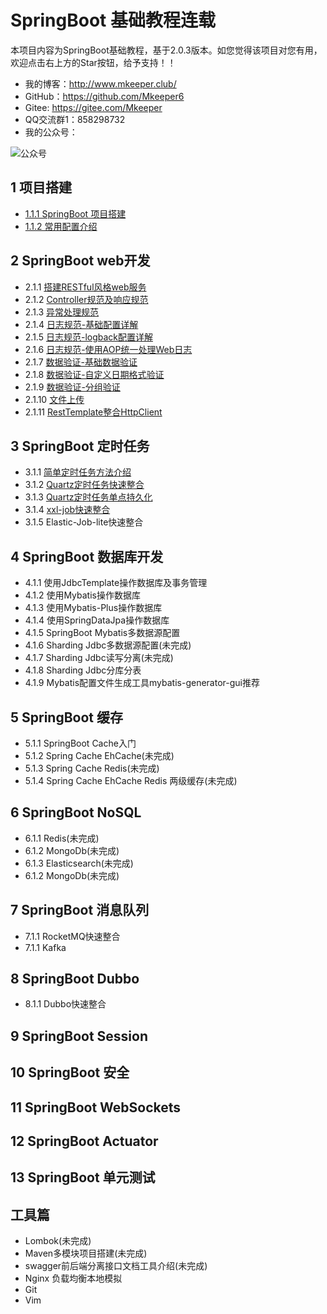 # SpringBoot 基础教程连载
本项目内容为SpringBoot基础教程，基于2.0.3版本。如您觉得该项目对您有用，欢迎点击右上方的Star按钮，给予支持！！
- 我的博客：http://www.mkeeper.club/
- GitHub：https://github.com/Mkeeper6
- Gitee: https://gitee.com/Mkeeper
- QQ交流群1：858298732
- 我的公众号：

![公众号](https://oscimg.oschina.net/oscnet/e8870411cf89e55a4b07e131382e0f51e73.jpg)

## 1 项目搭建
- [1.1.1 SpringBoot 项目搭建](http://www.mkeeper.club/2018/06/29/SpringBoot%E5%9F%BA%E7%A1%80%E6%95%99%E7%A8%8B1-1-1%20%E9%A1%B9%E7%9B%AE%E6%90%AD%E5%BB%BA/)
- [1.1.2 常用配置介绍](http://www.mkeeper.club/2018/07/02/SpringBoot%E5%9F%BA%E7%A1%80%E6%95%99%E7%A8%8B1-1-2%20%E9%85%8D%E7%BD%AE%E6%96%87%E4%BB%B6%E4%BB%8B%E7%BB%8D/)

## 2 SpringBoot web开发
- 2.1.1 [搭建RESTful风格web服务](http://www.mkeeper.club/2018/07/03/SpringBoot%E5%9F%BA%E7%A1%80%E6%95%99%E7%A8%8B2-1-1%20%E6%90%AD%E5%BB%BARESTful%E9%A3%8E%E6%A0%BCWeb%E6%9C%8D%E5%8A%A1/)
- 2.1.2 [Controller规范及响应规范](http://www.mkeeper.club/2018/07/04/SpringBoot%E5%9F%BA%E7%A1%80%E6%95%99%E7%A8%8B2-1-2%20Controller%E8%A7%84%E8%8C%83%E5%8F%8A%E5%93%8D%E5%BA%94%E8%A7%84%E8%8C%83/)
- 2.1.3 [异常处理规范](http://www.mkeeper.club/2018/07/07/SpringBoot%E5%9F%BA%E7%A1%80%E6%95%99%E7%A8%8B2-1-3%20%E5%BC%82%E5%B8%B8%E5%A4%84%E7%90%86%E8%A7%84%E8%8C%83/)
- 2.1.4 [日志规范-基础配置详解](http://www.mkeeper.club/2018/07/09/SpringBoot%E5%9F%BA%E7%A1%80%E6%95%99%E7%A8%8B2-1-4%20%E6%97%A5%E5%BF%97%E8%A7%84%E8%8C%83-%E5%9F%BA%E7%A1%80%E9%85%8D%E7%BD%AE%E8%AF%A6%E8%A7%A3/)
- 2.1.5 [日志规范-logback配置详解](http://www.mkeeper.club/2018/07/09/SpringBoot%E5%9F%BA%E7%A1%80%E6%95%99%E7%A8%8B2-1-5%20%E6%97%A5%E5%BF%97%E8%A7%84%E8%8C%83-logback%E9%85%8D%E7%BD%AE%E8%AF%A6%E8%A7%A3/)
- 2.1.6 [日志规范-使用AOP统一处理Web日志](http://www.mkeeper.club/2018/07/15/SpringBoot%E5%9F%BA%E7%A1%80%E6%95%99%E7%A8%8B2-1-6%20%E6%97%A5%E5%BF%97%E8%A7%84%E8%8C%83-%E4%BD%BF%E7%94%A8AOP%E7%BB%9F%E4%B8%80%E5%A4%84%E7%90%86Web%E6%97%A5%E5%BF%97/)
- 2.1.7 [数据验证-基础数据验证](http://www.mkeeper.club/2018/07/24/SpringBoot%E5%9F%BA%E7%A1%80%E6%95%99%E7%A8%8B2-1-7%20%E6%95%B0%E6%8D%AE%E9%AA%8C%E8%AF%81-%E5%9F%BA%E7%A1%80%E6%95%B0%E6%8D%AE%E9%AA%8C%E8%AF%81/)
- 2.1.8 [数据验证-自定义日期格式验证](http://www.mkeeper.club/2018/08/06/SpringBoot%E5%9F%BA%E7%A1%80%E6%95%99%E7%A8%8B2-1-8%20%E6%95%B0%E6%8D%AE%E9%AA%8C%E8%AF%81-%E8%87%AA%E5%AE%9A%E4%B9%89%E6%97%A5%E6%9C%9F%E6%A0%BC%E5%BC%8F%E9%AA%8C%E8%AF%81/)
- 2.1.9 [数据验证-分组验证](http://www.mkeeper.club/2018/08/14/SpringBoot%E5%9F%BA%E7%A1%80%E6%95%99%E7%A8%8B2-1-9%20%E6%95%B0%E6%8D%AE%E9%AA%8C%E8%AF%81-%E5%88%86%E7%BB%84%E9%AA%8C%E8%AF%81/)
- 2.1.10 [文件上传](http://www.mkeeper.club/2018/08/15/SpringBoot%E5%9F%BA%E7%A1%80%E6%95%99%E7%A8%8B2-1-10%20%E6%96%87%E4%BB%B6%E4%B8%8A%E4%BC%A0/)
- 2.1.11 [RestTemplate整合HttpClient](http://www.mkeeper.club/2018/09/17/SpringBoot%E5%9F%BA%E7%A1%80%E6%95%99%E7%A8%8B2-1-11%20RestTemplate%E6%95%B4%E5%90%88HttpClient/)

## 3 SpringBoot 定时任务
- 3.1.1 [简单定时任务方法介绍](http://www.mkeeper.club/2018/09/28/SpringBoot%E5%9F%BA%E7%A1%80%E6%95%99%E7%A8%8B3-1-1%20%E7%AE%80%E5%8D%95%E5%AE%9A%E6%97%B6%E4%BB%BB%E5%8A%A1%E6%96%B9%E6%B3%95%E4%BB%8B%E7%BB%8D/)
- 3.1.2 [Quartz定时任务快速整合](http://www.mkeeper.club/2018/10/08/SpringBoot%E5%9F%BA%E7%A1%80%E6%95%99%E7%A8%8B3-1-2%20Quartz%E5%AE%9A%E6%97%B6%E4%BB%BB%E5%8A%A1%E5%BF%AB%E9%80%9F%E6%95%B4%E5%90%88/)
- 3.1.3 [Quartz定时任务单点持久化](http://www.mkeeper.club/2018/10/19/SpringBoot%E5%9F%BA%E7%A1%80%E6%95%99%E7%A8%8B3-1-3%20Quartz%E5%AE%9A%E6%97%B6%E4%BB%BB%E5%8A%A1%E5%8D%95%E7%82%B9%E6%8C%81%E4%B9%85%E5%8C%96/)
- 3.1.4 [xxl-job快速整合](http://www.mkeeper.club/2018/11/01/SpringBoot%E5%9F%BA%E7%A1%80%E6%95%99%E7%A8%8B3-1-4%20xxl-job%E5%BF%AB%E9%80%9F%E6%95%B4%E5%90%88/)
- 3.1.5 Elastic-Job-lite快速整合

## 4 SpringBoot 数据库开发
- 4.1.1 使用JdbcTemplate操作数据库及事务管理
- 4.1.2 使用Mybatis操作数据库
- 4.1.3 使用Mybatis-Plus操作数据库
- 4.1.4 使用SpringDataJpa操作数据库
- 4.1.5 SpringBoot Mybatis多数据源配置
- 4.1.6 Sharding Jdbc多数据源配置(未完成)
- 4.1.7 Sharding Jdbc读写分离(未完成)
- 4.1.8 Sharding Jdbc分库分表
- 4.1.9 Mybatis配置文件生成工具mybatis-generator-gui推荐

## 5 SpringBoot 缓存
- 5.1.1 SpringBoot Cache入门
- 5.1.2 Spring Cache EhCache(未完成)
- 5.1.3 Spring Cache Redis(未完成)
- 5.1.4 Spring Cache EhCache Redis 两级缓存(未完成)

## 6 SpringBoot NoSQL
- 6.1.1 Redis(未完成)
- 6.1.2 MongoDb(未完成)
- 6.1.3 Elasticsearch(未完成)
- 6.1.2 MongoDb(未完成)

## 7 SpringBoot 消息队列
- 7.1.1 RocketMQ快速整合
- 7.1.1 Kafka

## 8 SpringBoot Dubbo
- 8.1.1 Dubbo快速整合

## 9 SpringBoot Session

## 10 SpringBoot 安全

## 11 SpringBoot WebSockets

## 12 SpringBoot Actuator

## 13 SpringBoot 单元测试

## 工具篇
- Lombok(未完成)
- Maven多模块项目搭建(未完成)
- swagger前后端分离接口文档工具介绍(未完成)
- Nginx 负载均衡本地模拟
- Git
- Vim


